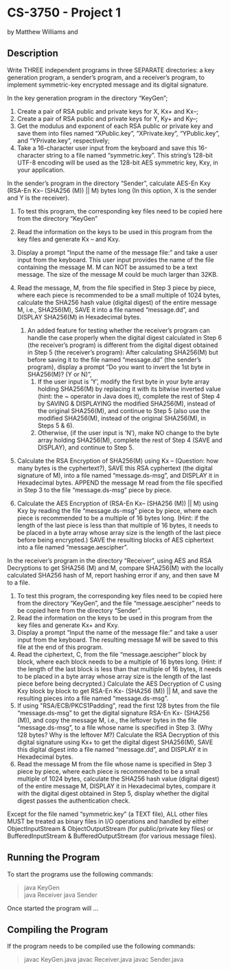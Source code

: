 # CS-3750 - Project 1
by Matthew Williams and 

## Description

Write THREE independent programs in three SEPARATE directories: a key generation program, a sender’s program, and a
receiver’s program, to implement symmetric-key encrypted message and its digital signature.

In the key generation program in the directory “KeyGen”;
1. Create a pair of RSA public and private keys for X, Kx+ and Kx–;
2. Create a pair of RSA public and private keys for Y, Ky+ and Ky–;
3. Get the modulus and exponent of each RSA public or private key and save them into files named “XPublic.key”, 
   “XPrivate.key”, “YPublic.key”, and “YPrivate.key”, respectively;
4. Take  a  16-character  user  input  from  the  keyboard  and  save  this  16-character  string  to  a  file  named  “symmetric.key”.    This
   string’s 128-bit UTF-8 encoding will be used as the 128-bit AES symmetric key, Kxy, in your application.

In the sender’s program in the directory “Sender”, calculate AES-En Kxy (RSA-En Kx– (SHA256 (M)) || M) bytes long 
(In this option, X is the sender and Y is the receiver).
1. To test this program, the corresponding key files need to be copied here from the directory “KeyGen”
2. Read the information on the keys to be used in this program from the key files and generate Kx – and Kxy.
3. Display a prompt “Input the name of the message file:” and take a user input from the keyboard. This 
   user input provides the name of the file containing the message M. M can NOT be assumed to be a text message. The
   size of the message M could be much larger than 32KB.
4. Read the message, M, from the file specified in Step 3 piece by piece, where each piece is recommended to be a small
   multiple of 1024 bytes, calculate the SHA256 hash value (digital digest) of the entire message M, i.e., SHA256(M), SAVE
   it into a file named “message.dd”, and DISPLAY SHA256(M) in Hexadecimal bytes.
   
   1. An added feature for testing whether the receiver’s program can handle the case properly when the digital digest
      calculated in Step 6 (the receiver’s program) is different from the digital digest obtained in Step 5 (the receiver’s
      program): After calculating SHA256(M) but before saving it to the file named “message.dd” (the sender’s program),
      display a prompt “Do you want to invert the 1st byte in SHA256(M)? (Y or N)”,
      1. If the user input is ‘Y’, modify the first byte in your byte array holding SHA256(M) by replacing it with its bitwise
         inverted value (hint: the ~ operator in Java does it), complete the rest of Step 4 by SAVING & DISPLAYING the
         modified SHA256(M), instead of the original SHA256(M), and continue to Step 5 (also use the modified
         SHA256(M), instead of the original SHA256(M), in Steps 5 & 6).
      2. Otherwise, (if the user input is ‘N’), make NO change to the byte array holding SHA256(M), complete the rest of
         Step 4 (SAVE and DISPLAY), and continue to Step 5.
           
5. Calculate the RSA Encryption of SHA256(M) using Kx – (Question: how many bytes is the cyphertext?), SAVE this RSA
   cyphertext (the digital signature of M), into a file named “message.ds-msg”, and DISPLAY it in Hexadecimal bytes.
   APPEND the message M read from the file specified in Step 3 to the file “message.ds-msg” piece by piece.    
6. Calculate the AES Encryption of (RSA-En Kx– (SHA256 (M)) || M) using Kxy by reading the file “message.ds-msg” piece
   by piece, where each piece is recommended to be a multiple of 16 bytes long. (Hint: if the length of the last piece is less
   than that multiple of 16 bytes, it needs to be placed in a byte array whose array size is the length of the last piece before
   being encrypted.) SAVE the resulting blocks of AES ciphertext into a file named “message.aescipher”.

In  the  receiver’s  program  in  the  directory  “Receiver”,  using  AES  and  RSA Decryptions to  get  SHA256 (M)  and  M,
compare SHA256(M) with the locally calculated SHA256 hash of M, report hashing error if any, and then save M to a file.
1. To  test  this  program,  the  corresponding  key  files  need  to  be  copied  here  from  the  directory  “KeyGen”,
   and  the  file “message.aescipher” needs to be copied here from the directory “Sender”.
2. Read the information on the keys to be used in this program from the key files and generate Kx+ and Kxy.
3. Display a prompt “Input the name of the message file:” and take a user input from the keyboard.  The 
   resulting message M will be saved to this file at the end of this program.
4. Read the ciphertext, C, from the file “message.aescipher” block by block, where each block needs to be a multiple of 16 
   bytes long.  (Hint: if the length of the last block is less than that multiple of 16 bytes, it needs to be placed in a byte array 
   whose array size is the length of the last piece before being decrypted.)  Calculate the AES Decryption of C using Kxy 
   block by block to get RSA-En Kx- (SHA256 (M)) || M, and save the resulting pieces into a file named “message.ds-msg”.
5. If using "RSA/ECB/PKCS1Padding", read the first 128 bytes from the file “message.ds-msg” to get the digital signature RSA-En Kx-
   (SHA256 (M)), and copy the message M, i.e., the leftover bytes in the file “message.ds-msg”, to a file whose
   name  is  specified  in  Step  3. (Why  128  bytes?  Why  is  the  leftover  M?)  Calculate  the  RSA  Decryption  of  this  digital
   signature using Kx+ to get the digital digest SHA256(M), SAVE this digital digest into a file named “message.dd”, and
   DISPLAY it in Hexadecimal bytes.
6. Read the message M from the file whose name is specified in Step 3 piece by piece, where each piece is recommended to
   be a small multiple of 1024 bytes, calculate the SHA256 hash value (digital digest) of the entire message M, DISPLAY it
   in Hexadecimal bytes, compare it with the digital digest obtained in Step 5, display whether the digital digest passes the
   authentication check. 

Except for the file named “symmetric.key” (a TEXT file), ALL other files MUST be treated as binary files in I/O operations and handled
by either ObjectInputStream & ObjectOutputStream (for public/private key files) or BufferedInputStream & BufferedOutputStream
(for various message files).

## Running the Program

To start the programs use the following commands:

> java KeyGen  
> java Receiver
> java Sender

Once started the program will ...

## Compiling the Program

If the program needs to be compiled use the following commands:

> javac KeyGen.java 
> javac Receiver.java 
> javac Sender.java 